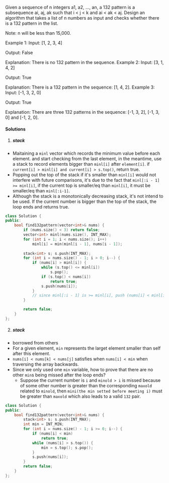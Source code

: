 Given a sequence of n integers a1, a2, ..., an, a 132 pattern is a subsequence ai, aj, ak such that i < j < k and ai < ak < aj. Design an algorithm that takes a list of n numbers as input and checks whether there is a 132 pattern in the list.

Note: n will be less than 15,000.

Example 1:
Input: [1, 2, 3, 4]

Output: False

Explanation: There is no 132 pattern in the sequence.
Example 2:
Input: [3, 1, 4, 2]

Output: True

Explanation: There is a 132 pattern in the sequence: [1, 4, 2].
Example 3:
Input: [-1, 3, 2, 0]

Output: True

Explanation: There are three 132 patterns in the sequence: [-1, 3, 2], [-1, 3, 0] and [-1, 2, 0].


#### Solutions

1. ##### stack

- Maitaining a `minl` vector which records the minimum value before each element. and start checking from the last element, in the meantime, use a stack to record elements bigger than `minl[i]` after `element[i]`. if `current[i] > minl[i] and current[i] > s.top()`, return true.
- Popping out the top of the stack if it's smaller than `minl[i]` would not interfere with future comparisons, it's due to the fact that `minl[:i - 1] >= minl[i]`, if the current top is smaller/eq than `minl[i]`, it must be smaller/eq than `minl[:i-1]`.
- Although the stack is a monotonically decreasing stack, it's not intend to be used. If the current number is bigger than the top of the stack, the loop ends and returns true.

```cpp
class Solution {
public:
    bool find132pattern(vector<int>& nums) {
        if (nums.size() < 3) return false;
        vector<int> minl(nums.size(), INT_MAX);
        for (int i = 1; i < nums.size(); i++)
            minl[i] = min(minl[i - 1], nums[i - 1]);
        
        stack<int> s; s.push(INT_MAX);
        for (int i = nums.size() - 1; i > 0; i--) {
            if (nums[i] > minl[i]) {
                while (s.top() <= minl[i])
                    s.pop();
                if (s.top() < nums[i])
                    return true;
                s.push(nums[i]);
            }
            // since minl[:i - 1] is >= minl[i], push (nums[i] < minl[i]) into stack is pointless. Though push at the top don't change the result
        }

        return false;
    }
};
```

2. ##### stack

- borrowed from others
- For a given element, `min` represents the larget element smaller than self after this element.
- `nums[i] < nums[k] < nums[j]` satisfies when `nums[i] < min` when traversing the array backwards.
- Since we only used one `min` variable, how to prove that there are no other `min`s being missed after the loop ends?
    - Suppose the current number is `i` and `minold > i` is missed because of some other number is greater than the corresponding `maxold` related to `minold`, then `mini(the min setted before meeting i)` must be greater than `maxold` which also leads to a valid `132` pair.

```cpp
class Solution {
public:
    bool find132pattern(vector<int>& nums) {
        stack<int> s; s.push(INT_MAX);
        int min = INT_MIN;
        for (int i = nums.size() - 1; i >= 0; i--) {
            if (nums[i] < min)
                return true;
            while (nums[i] > s.top()) {
                min = s.top(); s.pop();
            }
            s.push(nums[i]);
        }
        return false;
    }
};
```